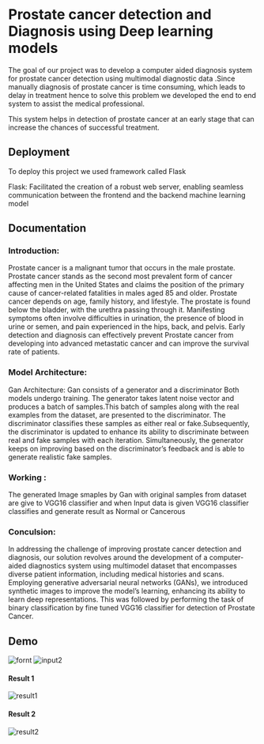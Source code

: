 
# Prostate cancer detection and Diagnosis using Deep learning models

The goal of our project was to develop  a computer aided diagnosis system for prostate cancer
detection using multimodal diagnostic data .Since manually diagnosis of prostate
cancer is time consuming, which leads to delay in treatment hence to solve this
problem we developed the end to end system to assist the medical professional.
 
This system helps in detection of prostate cancer at an early stage that can increase
the chances of successful treatment.


## Deployment

To deploy this project we used framework called Flask 

  Flask: Facilitated the creation of a robust web server, enabling seamless communication between the frontend and the backend machine learning model
 
## Documentation

### Introduction:
Prostate cancer is a malignant tumor that occurs in the male prostate. Prostate
cancer stands as the second most prevalent form of cancer affecting men in the
United States and claims the position of the primary cause of cancer-related fatalities in males aged 85 and older. Prostate cancer depends on age, family history,
and lifestyle. The prostate is found below the bladder, with the urethra passing through it. Manifesting symptoms often involve difficulties in urination, the
presence of blood in urine or semen, and pain experienced in the hips, back, and
pelvis. Early detection and diagnosis can effectively prevent Prostate cancer from
developing into advanced metastatic cancer and can improve the survival rate of
patients.

### Model Architecture:
Gan Architecture: Gan consists of a generator and  a discriminator Both models undergo training. The generator takes latent noise vector and produces a batch of samples.This batch of samples along with the real examples
from the dataset, are presented to the discriminator. The discriminator classifies these samples as either real or fake.Subsequently, the discriminator is updated to enhance its ability to discriminate between real and fake samples with each iteration. Simultaneously, the generator keeps on  improving based on the discriminator’s feedback and is able to generate realistic fake samples.

### Working :
The generated Image smaples by Gan with original samples from dataset are give to VGG16 classifier and when Input data is given VGG16 classifier classifies and generate result as Normal or Cancerous 







### Conculsion:
In addressing the challenge of improving prostate cancer detection and diagnosis, our solution revolves around the development of a computer-aided diagnostics system using multimodel dataset that encompasses diverse patient information, including medical histories and scans. Employing generative adversarial neural networks (GANs), we introduced synthetic images to improve the model’s learning, enhancing its ability to learn deep representations. This was followed by performing  the task of binary classification by fine tuned VGG16 classifier for detection of Prostate Cancer.


## Demo
![fornt](https://github.com/khot2003/Prostate-cancer-Detection/assets/105428024/b4238b3a-0713-4ecc-aedd-573553b43e93)  ![input2](https://github.com/khot2003/Prostate-cancer-Detection/assets/105428024/2ccedb18-a6a7-4820-9f21-f0c55ea0fe19)

#### Result 1
![result1](https://github.com/khot2003/Prostate-cancer-Detection/assets/105428024/445162ab-af53-4bdd-9a9d-58515929a107)

#### Result 2
![result2](https://github.com/khot2003/Prostate-cancer-Detection/assets/105428024/8e8f6db2-5d6a-4875-95af-338d978acc94)









